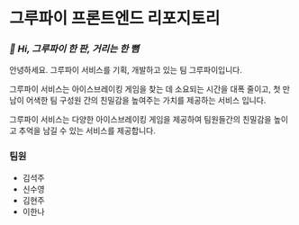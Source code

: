 # 그루파이 프론트엔드 리포지토리

### _👋 Hi, 그루파이 한 판, 거리는 한 뼘_

안녕하세요. 그루파이 서비스를 기획, 개발하고 있는 팀 그루파이입니다.

그루파이 서비스는 아이스브레이킹 게임을 찾는 데 소요되는 시간을 대폭 줄이고, 첫 만남이 어색한 팀 구성원 간의 친밀감을 높여주는 가치를 제공하는 서비스 입니다.

그루파이 서비스는 다양한 아이스브레이킹 게임을 제공하여 팀원들간의 친밀감을 높이고 추억을 남길 수 있는 서비스를 제공합니다.

### 팀원
- 김석주
- 신수영
- 김현주
- 이한나
